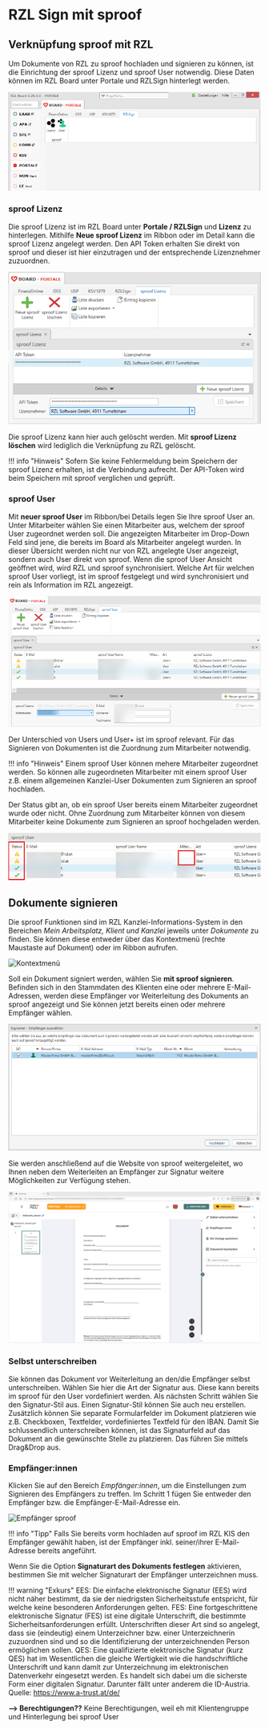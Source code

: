 # RZL Sign mit sproof 

## Verknüpfung sproof mit RZL

Um Dokumente von RZL zu sproof hochladen und signieren zu können, ist die Einrichtung der sproof Lizenz und sproof User notwendig. Diese Daten können im RZL Board unter Portale und RZLSign hinterlegt werden.

![RZLSign - Portale](<img/Portale_RZLSign.png>)

### sproof Lizenz

Die sproof Lizenz ist im RZL Board unter **Portale / RZLSign** und **Lizenz** zu hinterlegen.
Mithilfe **Neue sproof Lizenz** im Ribbon oder im Detail kann die sproof Lizenz angelegt werden. Den API Token erhalten Sie direkt von sproof und dieser ist hier einzutragen und der entsprechende Lizenznehmer zuzuordnen.

![sproof Lizenz](<img/Lizenz.png>)

Die sproof Lizenz kann hier auch gelöscht werden. Mit **sproof Lizenz löschen** wird lediglich die Verknüpfung zu RZL gelöscht.

!!! info "Hinweis"
    Sofern Sie keine Fehlermeldung beim Speichern der sproof Lizenz erhalten, ist die Verbindung aufrecht. Der API-Token wird beim Speichern mit sproof verglichen und geprüft.

### sproof User

Mit **neuer sproof User** im Ribbon/bei Details legen Sie Ihre sproof User an. Unter Mitarbeiter wählen Sie einen Mitarbeiter aus, welchem der sproof User zugeordnet werden soll. Die angezeigten Mitarbeiter im Drop-Down Feld sind jene, die bereits im Board als Mitarbeiter angelegt wurden.
In dieser Übersicht werden nicht nur von RZL angelegte User angezeigt, sondern auch User direkt von sproof. Wenn die sproof User Ansicht geöffnet wird, wird RZL und sproof synchronisiert. Welche Art für welchen sproof User vorliegt, ist im sproof festgelegt und wird synchronisiert und rein als Information im RZL angezeigt.

![sproof User](<img/User.png>)

Der Unterschied von Users und User+ ist im sproof relevant. Für das Signieren von Dokumenten ist die Zuordnung zum Mitarbeiter notwendig.

!!! info "Hinweis"
    Einem sproof User können mehere Mitarbeiter zugeordnet werden. So können alle zugeordneten Mitarbeiter mit einem sproof User z.B. einem allgemeinen Kanzlei-User Dokumenten zum Signieren an sproof hochladen.

Der Status gibt an, ob ein sproof User bereits einem Mitarbeiter zugeordnet wurde oder nicht. Ohne Zuordnung zum Mitarbeiter können von diesem Mitarbeiter keine Dokumente zum Signieren an sproof hochgeladen werden.

![Status sproof User](img/Status_User.png)

## Dokumente signieren

Die sproof Funktionen sind im RZL Kanzlei-Informations-System in den Bereichen *Mein Arbeitsplatz, Klient und Kanzlei* jeweils unter *Dokumente* zu finden. Sie können diese entweder über das Kontextmenü  (rechte Maustaste auf Dokument) oder im Ribbon aufrufen.

![Kontextmenü](<img/Kontextmenü.png>)

Soll ein Dokument signiert werden, wählen Sie **mit sproof signieren**.
Befinden sich in den Stammdaten des Klienten eine oder mehrere E-Mail-Adressen, werden diese Empfänger vor Weiterleitung des Dokuments an sproof angezeigt und Sie können jetzt bereits einen oder mehrere Empfänger wählen.

![Empfänger](<img/Empfänger wählen.png>)

Sie werden anschließend auf die Website von sproof weitergeleitet, wo Ihnen neben dem Weiterleiten an Empfänger zur Signatur weitere Möglichkeiten zur Verfügung stehen.

![sproof Website](<img/sproof Website.png>)

### Selbst unterschreiben

Sie können das Dokument vor Weiterleitung an den/die Empfänger selbst unterschreiben. 
Wählen Sie hier die Art der Signatur aus. Diese kann bereits im sproof für den User vordefiniert werden.
Als nächsten Schritt wählen Sie den Signatur-Stil aus. Einen Signatur-Stil können Sie auch neu erstellen.
Zusätzlich können Sie separate Formularfelder im Dokument platzieren wie z.B. Checkboxen, Textfelder, vordefiniertes Textfeld für den IBAN.
Damit Sie schlussendlich unterschreiben können, ist das Signaturfeld auf das Dokument an die gewünschte Stelle zu platzieren. Das führen Sie mittels Drag&Drop aus.

### Empfänger:innen

Klicken Sie auf den Bereich *Empfänger:innen*, um die Einstellungen zum Signieren des Empfängers zu treffen.
Im Schritt 1 fügen Sie entweder den Empfänger bzw. die Empfänger-E-Mail-Adresse ein.

![Empfänger sproof](<img/Empfänger bei sproof.png>)

!!! info "Tipp"
    Falls Sie bereits vorm hochladen auf sproof im RZL KIS den Empfänger gewählt haben, ist der Empfänger inkl. seiner/ihrer E-Mail-Adresse bereits angeführt.

Wenn Sie die Option **Signaturart des Dokuments festlegen** aktivieren, bestimmen Sie mit welcher Signaturart der Empfänger unterzeichnen muss.

!!! warning "Exkurs"
    EES: Die einfache elektronische Signatur (EES) wird nicht näher bestimmt, da sie der niedrigsten Sicherheitsstufe entspricht, für welche keine besonderen Anforderungen gelten.
    FES: Eine fortgeschrittene elektronische Signatur (FES) ist eine digitale Unterschrift, die bestimmte Sicherheitsanforderungen erfüllt. Unterschriften dieser Art sind so angelegt, dass sie (eindeutig) einem Unterzeichner bzw. einer Unterzeichnerin zuzuordnen sind und so die Identifizierung der unterzeichnenden Person ermöglichen sollen.
    QES: Eine qualifizierte elektronische Signatur (kurz QES) hat im Wesentlichen die gleiche Wertigkeit wie die handschriftliche Unterschrift und kann damit zur Unterzeichnung im elektronischen Datenverkehr eingesetzt werden. Es handelt sich dabei um die sicherste Form einer digitalen Signatur. Darunter fällt unter anderem die ID-Austria.
    Quelle: https://www.a-trust.at/de/





















**--> Berechtigungen??**
Keine Berechtigungen, weil eh mit Klientengruppe und Hinterlegung bei sproof User
